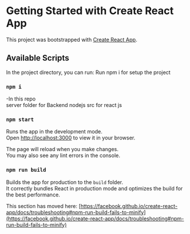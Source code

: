 # Getting Started with Create React App

This project was bootstrapped with [Create React App](https://github.com/facebook/create-react-app).

## Available Scripts

In the project directory, you can run:
Run      npm i for setup the project 
### `npm i`

-In  this repo  
server folder for Backend nodejs 
src for react js 

### `npm start`

Runs the app in the development mode.\
Open [http://localhost:3000](http://localhost:3000) to view it in your browser.

The page will reload when you make changes.\
You may also see any lint errors in the console.

### `npm run build`

Builds the app for production to the `build` folder.\
It correctly bundles React in production mode and optimizes the build for the best performance.


This section has moved here: [https://facebook.github.io/create-react-app/docs/troubleshooting#npm-run-build-fails-to-minify](https://facebook.github.io/create-react-app/docs/troubleshooting#npm-run-build-fails-to-minify)
